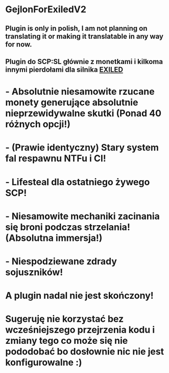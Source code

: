 # GejlonForExiledV2
## Plugin is only in polish, I am not planning on translating it or making it translatable in any way for now.

## Plugin do SCP:SL głównie z monetkami i kilkoma innymi pierdołami dla silnika [EXILED](https://github.com/ExMod-Team/EXILED)
# - Absolutnie niesamowite rzucane monety generujące absolutnie nieprzewidywalne skutki (Ponad 40 różnych opcji!)
# - (Prawie identyczny) Stary system fal respawnu NTFu i CI!
# - Lifesteal dla ostatniego żywego SCP!
# - Niesamowite mechaniki zacinania się broni podczas strzelania! (Absolutna immersja!)
# - Niespodziewane zdrady sojuszników!

# A plugin nadal nie jest skończony!
# Sugeruję nie korzystać bez wcześniejszego przejrzenia kodu i zmiany tego co może się nie pododobać bo dosłownie nic nie jest konfigurowalne :)
